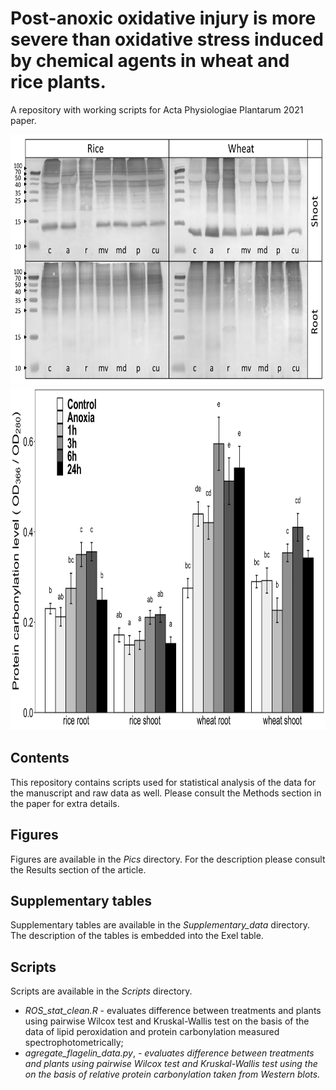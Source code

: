 

# Post-anoxic oxidative injury is more severe than oxidative stress induced by chemical agents in wheat and rice plants.
A repository with working scripts for Acta Physiologiae Plantarum 2021 paper.


<img src="https://github.com/anton-shikov/Plant_LPX_carbonylation/blob/main/Pics/FIgure_5_2_blots.png" width="800" height="400">
<img src="https://github.com/anton-shikov/Plant_LPX_carbonylation/blob/main/Pics/Figure_4.png" width="800" height="550">

## Contents 
This repository contains scripts used for statistical analysis of the data for the manuscript and raw data as well. Please consult the Methods section in the paper for extra details. 

## Figures
Figures are available in the <i> Pics </i> directory. For the description please consult the Results section of the article.

## Supplementary tables
Supplementary tables are available in the <i> Supplementary_data </i> directory. The description of the tables is embedded into the Exel table.

## Scripts
Scripts are available in the <i>Scripts</i> directory.
<ul>
  <li><em> ROS_stat_clean.R</em> - evaluates difference between treatments and plants using pairwise Wilcox test and Kruskal-Wallis test on the basis of the data of lipid peroxidation and protein carbonylation measured spectrophotometrically;</li>
  <li><em>agregate_flagelin_data.py</em>, <em>- evaluates difference between treatments and plants using pairwise Wilcox test and Kruskal-Wallis test using the on the basis of relative protein carbonylation taken from Western blots.</li>
</ul> 
